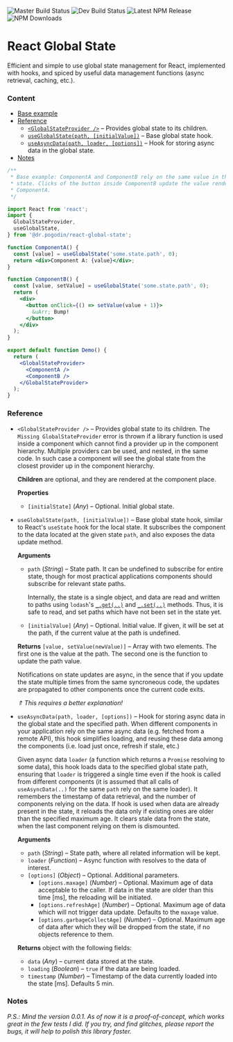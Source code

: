 ![Master Build Status](https://img.shields.io/circleci/project/github/birdofpreyru/react-global-state/master.svg?label=master)
![Dev Build Status](https://img.shields.io/circleci/project/github/birdofpreyru/react-global-state/develop.svg?label=develop)
![Latest NPM Release](https://img.shields.io/npm/v/@dr.pogodin/react-global-state.svg)
![NPM Downloads](https://img.shields.io/npm/dm/@dr.pogodin/react-global-state.svg)

# React Global State

Efficient and simple to use global state management for React, implemented with
hooks, and spiced by useful data management functions (async retrieval, caching,
etc.).

### Content
- [Base example](#base-example)
- [Reference](#reference)
  - [`<GlobalStateProvider />`](#GlobalStateProvider) &ndash; Provides global
    state to its children.
  - [`useGlobalState(path, [initialValue])`](#useGlobalState) &ndash;
    Base global state hook.
  - [`useAsyncData(path, loader, [options])`](#useAsyncData) &ndash;
    Hook for storing async data in the global state.
- [Notes](#notes)

<a name="base-example"></a>

```jsx
/**
 * Base example: ComponentA and ComponentB rely on the same value in the global
 * state. Clicks of the button inside ComponentB update the value rendered by
 * ComponentA.
 */

import React from 'react';
import {
  GlobalStateProvider,
  useGlobalState,
} from '@dr.pogodin/react-global-state';

function ComponentA() {
  const [value] = useGlobalState('some.state.path', 0);
  return <div>Component A: {value}</div>;
}

function ComponentB() {
  const [value, setValue] = useGlobalState('some.state.path', 0);
  return (
    <div>
      <button onClick={() => setValue(value + 1)}>
        &uArr; Bump!
      </button>
    </div>
  );
}

export default function Demo() {
  return (
    <GlobalStateProvider>
      <ComponentA />
      <ComponentB />
    </GlobalStateProvider>
  );
}
```

### Reference

- <a name="GlobalStateProvider"></a>`<GlobalStateProvider />` &ndash;
  Provides global state to its children.
  The `Missing GlobalStateProvider` error is thrown if a library function
  is used inside a component which cannot find a provider up in the component
  hierarchy. Multiple providers can be used, and nested, in the same code.
  In such case a component will see the global state from the closest
  provider up in the component hierarchy.

  **Children** are optional, and they are rendered at the component place.

  **Properties**
  - `[initialState]` (_Any_) &ndash; Optional. Initial global state.

- <a name="useGlobalState"></a> `useGlobalState(path, [initialValue])` &ndash;
  Base global state hook, similar to React's `useState` hook for the local state.
  It subscribes the component to the data located at the given state `path`, and
  also exposes the data update method.

  **Arguments**

  - `path` (_String_) &ndash; State path. It can be undefined to subscribe for
    entire state, though for most practical applications components should
    subscribe for relevant state paths.
    
    Internally, the state is a single
    object, and data are read and written to paths using `lodash`'s
    [`_.get(..)`](https://lodash.com/docs/4.17.15#get) and
    [`_.set(..)`](https://lodash.com/docs/4.17.15#set) methods. Thus, it is
    safe to read, and set paths which have not been set in the state yet.
  
  - `[initialValue]` (_Any_) &ndash; Optional. Initial value. If given, it will
    be set at the path, if the current value at the path is undefined.

  **Returns** `[value, setValue(newValue)]` &ndash; Array with two elements.
  The first one is the value at the path. The second one is the function to
  update the path value.

  Notifications on state updates are async, in the sence that if you update
  the state multiple times from the same syncroneous code, the updates are
  propagated to other components once the current code exits.

  _&uArr; This requires a better explanation!_

- <a name="useAsyncData"></a> `useAsyncData(path, loader, [options])` &ndash;
  Hook for storing async data in the global state and the specified path. When
  different components in your application rely on the same async data (e.g.
  fetched from a remote API), this hook simplifies loading, and reusing these
  data among the components (i.e. load just once, refresh if stale, etc.)

  Given async data `loader` (a function which returns a `Promise` resolving to
  some data), this hook loads data to the specified global state path, ensuring
  that `loader` is triggered a single time even if the hook is called from
  different components (it is assumed that all calls of `useAsyncData(..)` for
  the same `path` rely on the same loader). It remembers the timestamp of data
  retrieval, and the number of components relying on the data. If hook is used
  when data are already present in the state, it reloads the data only if existing
  ones are older than the specified maximum age. It clears stale data from
  the state, when the last component relying on them is dismounted.

  **Arguments**
  - `path` (_String_) &ndash; State path, where all related information will
    be kept.
  - `loader` (_Function_) &ndash; Async function with resolves to the data of
    interest.
  - `[options]` (_Object_) &ndash; Optional. Additional parameters.
    - `[options.maxage]` (_Number_) &ndash; Optional. Maximum age of data
      acceptable to the caller. If data in the state are older than this time [ms],
      the reloading will be initiated.
    - `[options.refreshAge]` (_Number_) &ndash; Optional. Maximum age of data
      which will not trigger data update. Defaults to the `maxage` value.
    - `[options.garbageCollectAge]` (_Number_) &ndash; Optional. Maximum age
      of data after which they will be dropped from the state, if no objects
      reference to them.

  **Returns** object with the following fields:
  - `data` (_Any_) &ndash; current data stored at the state.
  - `loading` (_Boolean_) &ndash; `true` if the data are being loaded.
  - `timestamp` (_Number_) &ndash; Timestamp of the data currently loaded into
    the state [ms]. Defaults 5 min.

### Notes

_P.S.: Mind the version 0.0.1. As of now it is a proof-of-concept, which works great in the few tests I did. If you try, and find glitches, please report the bugs, it will help to polish this library faster._
